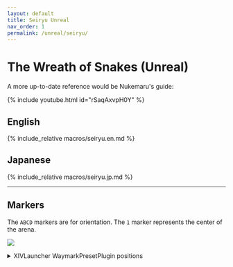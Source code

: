 ```yaml
---
layout: default
title: Seiryu Unreal
nav_order: 1
permalink: /unreal/seiryu/
---
```


# The Wreath of Snakes (Unreal)

A more up-to-date reference would be Nukemaru's guide:

{% include youtube.html id="rSaqAxvpH0Y" %}

## English

{% include_relative macros/seiryu.en.md %}

## Japanese

{% include_relative macros/seiryu.jp.md %}

---

## Markers

The `ABCD` markers are for orientation. The `1` marker represents the center of the arena.

![]({{site.baseurl}}/images/4.0_stormblood/seiryu/markers.jpg)
<details markdown=block>
<summary>XIVLauncher WaymarkPresetPlugin positions</summary>

```json
{
  "Name":"Seiryu Unreal",
  "MapID":1042,
  "A":{"X":100.0,"Y":0.0,"Z":81.5,"ID":0,"Active":true},
  "B":{"X":118.5,"Y":0.0,"Z":100.0,"ID":1,"Active":true},
  "C":{"X":100.0,"Y":0.0,"Z":118.5,"ID":2,"Active":true},
  "D":{"X":81.5,"Y":0.0,"Z":100.0,"ID":3,"Active":true},
  "One":{"X":100.0,"Y":0.0,"Z":100.0,"ID":4,"Active":true},
  "Two":{"X":0.0,"Y":0.0,"Z":0.0,"ID":5,"Active":false},
  "Three":{"X":0.0,"Y":0.0,"Z":0.0,"ID":6,"Active":false},
  "Four":{"X":0.0,"Y":0.0,"Z":0.0,"ID":7,"Active":false}
}
```

</details>

<script data-goatcounter="https://xivjpraids.goatcounter.com/count"
        async src="//gc.zgo.at/count.js"></script>
